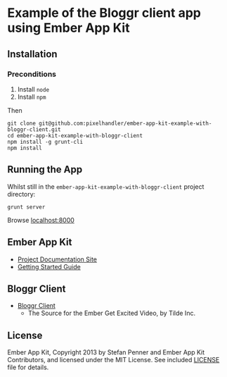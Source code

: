 # Example of the Bloggr client app using Ember App Kit

## Installation

### Preconditions

1.  Install `node`
1.  Install `npm`

Then

```
git clone git@github.com:pixelhandler/ember-app-kit-example-with-bloggr-client.git
cd ember-app-kit-example-with-bloggr-client
npm install -g grunt-cli
npm install
```

## Running the App

Whilst still in the `ember-app-kit-example-with-bloggr-client` project directory:

```
grunt server
```

Browse [localhost:8000](http://localhost:8000)

## Ember App Kit

* [Project Documentation Site](http://stefanpenner.github.io/ember-app-kit/)
* [Getting Started Guide](http://stefanpenner.github.io/ember-app-kit/guides/getting-started.html)

## Bloggr Client

* [Bloggr Client](https://github.com/tildeio/bloggr-client)
  * The Source for the Ember Get Excited Video, by Tilde Inc.

## License

Ember App Kit, Copyright 2013 by Stefan Penner and Ember App Kit Contributors, and licensed under the MIT License. See included
[LICENSE](/stefanpenner/ember-app-kit/blob/master/LICENSE) file for details.
